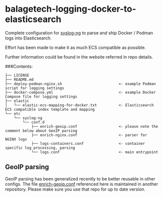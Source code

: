 # balagetech-logging-docker-to-elasticsearch
Complete configuration for [syslog-ng](https://github.com/syslog-ng/syslog-ng) to parse and ship Docker / Podman logs into Elasticsearch.

Effort has been made to make it as much ECS compatible as possible.

Further information could be found in the website referred in repo details.

###Contents:
```
├── LICENSE
├── README.md
├── deploy-podman-nginx.sh                          <- example Podman script for logging settings
├── docker-compose.yml                              <- example Docker Compose file for logging settings
├── elastic
│   └── elastic-ecs-mapping-for-docker.txt          <- Elasticsearch ECS compatible index template and mapping
└── etc
    └── syslog-ng
        └── conf.d
            ├── enrich-geoip.conf                   <- please note the comment below about GeoIP parsing
            ├── enrich-nginx.conf                   <- parser for NGINX logs
            ├── logs-containers.conf                <- container specific log processing, parsing
            └── logs.conf                           <- main entrypoint

```

## GeoIP parsing ##
GeoIP parsing has been generalized recently to be better reusable in other configs.
The file [enrich-geoip.conf](abalage/balagetech-openwrt-syslog-ng-elasticsearch/blob/master/syslog-ng/etc/syslog-ng/conf.d/enrich-geoip.conf) referenced here is maintained in another repository.
Please make sure you use that repo for up to date version.
